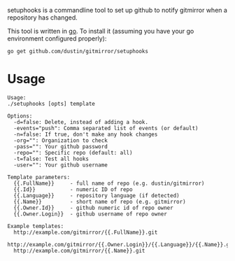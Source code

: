 setuphooks is a commandline tool to set up github to notify gitmirror
when a repository has changed.

This tool is written in [go][go].  To install it (assuming you have your go
environment configured properly):

    go get github.com/dustin/gitmirror/setuphooks

# Usage

```
Usage:
./setuphooks [opts] template

Options:
  -d=false: Delete, instead of adding a hook.
  -events="push": Comma separated list of events (or default)
  -n=false: If true, don't make any hook changes
  -org="": Organization to check
  -pass="": Your github password
  -repo="": Specific repo (default: all)
  -t=false: Test all hooks
  -user="": Your github username

Template parameters:
  {{.FullName}}     - full name of repo (e.g. dustin/gitmirror)
  {{.Id}}           - numeric ID of repo
  {{.Language}}     - repository language (if detected)
  {{.Name}}         - short name of repo (e.g. gitmirror)
  {{.Owner.Id}}     - github numeric id of repo owner
  {{.Owner.Login}}  - github username of repo owner

Example templates:
  http://example.com/gitmirror/{{.FullName}}.git
  http://example.com/gitmirror/{{.Owner.Login}}/{{.Language}}/{{.Name}}.git
  http://example.com/gitmirror/{{.Name}}.git
```

[go]: http://golang.org/
